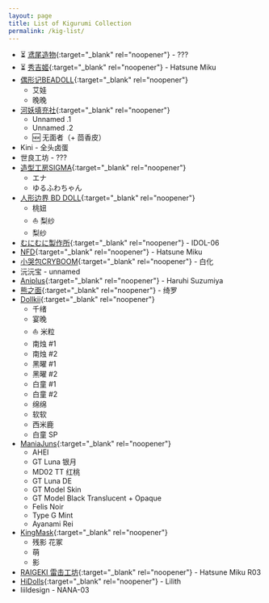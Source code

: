 ```yaml
---
layout: page
title: List of Kigurumi Collection
permalink: /kig-list/
---
```


- ⏳ [鸢尾造物](https://x.com/IrisKigurumi){:target="_blank" rel="noopener"} - <span class="hidden-text">???<span>
- ⏳ [秀吉姬](https://twitter.com/lightning520){:target="_blank" rel="noopener"} - <span class="hidden-text">Hatsune Miku<span>
- [偶形记BEADOLL](https://weibo.com/u/7734682449){:target="_blank" rel="noopener"}
	- 艾娃
	- 晚晚
- [河妖填充社](https://x.com/heyaofetish){:target="_blank" rel="noopener"}
	- Unnamed .1
	- Unnamed .2
	- 🆕 无面者（+ 茴香皮）
- Kini - <span class="hidden-text">全头卤蛋<span>
- 世良工坊 - <span class="hidden-text">???<span>
- [造型工房SIGMA](https://www.buildupstudiosigma.com){:target="_blank" rel="noopener"} 
	- エナ
	- ゆるふわちゃん
- [人形边界 BD DOLL](https://m.tb.cn/h.gdstQAerA56ncap){:target="_blank" rel="noopener"}
	- 桃妞
	- ⛵ <span class="hidden-text">梨纱<span>
	- 梨纱
- [むにむに製作所](https://www.munimuni.jp){:target="_blank" rel="noopener"} - IDOL-06
- [NFD](https://twitter.com/NewfacedolL){:target="_blank" rel="noopener"} - Hatsune Miku
- [小哭包CRYBOOM](https://www.xiaohongshu.com/user/profile/6119a23a000000000100084f){:target="_blank" rel="noopener"} - 白化
- 沅沅宝 - <span class="hidden-text">unnamed<span>
- [Aniplus](https://twitter.com/KFY_Aniplus){:target="_blank" rel="noopener"} - Haruhi Suzumiya
- [熊之面](https://weibo.com/u/6450364112){:target="_blank" rel="noopener"} - 绮罗
- [Dollkii](https://weibo.com/u/6727163726){:target="_blank" rel="noopener"}
	- 千绪
	- 宴晚
	- ⛵️ <span class="hidden-text">米粒<span>
	- 南烛 #1
	- 南烛 #2
	- 黑曜 #1
	- 黑曜 #2
	- 白童 #1
	- 白童 #2
	- 绵绵
	- 软软
	- 西米鹿
	- 白童 SP
- [ManiaJuns](https://twitter.com/maniajuns){:target="_blank" rel="noopener"}
	- AHEI
	- GT Luna 银月
	- MD02 TT 红桃
	- GT Luna DE
	- GT Model Skin
	- GT Model Black Translucent + Opaque
	- Felis Noir
	- Type G Mint
	- Ayanami Rei
- [KingMask](https://twitter.com/KingMask_studio){:target="_blank" rel="noopener"}
	- 残影 花冢
	- 萌
	- 影
- [RAIGEKI 雷击工坊](https://weibo.com/n/RAIGEKI-偽){:target="_blank" rel="noopener"} - Hatsune Miku R03
- [HiDolls](https://twitter.com/HiDolls_mm){:target="_blank" rel="noopener"} - Lilith
- liildesign - NANA-03